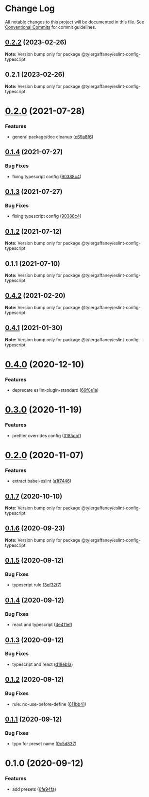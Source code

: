 # Change Log

All notable changes to this project will be documented in this file.
See [Conventional Commits](https://conventionalcommits.org) for commit guidelines.

## [0.2.2](https://github.com/tylergaffaney/configs/compare/@tylergaffaney/eslint-config-typescript@0.2.1...@tylergaffaney/eslint-config-typescript@0.2.2) (2023-02-26)

**Note:** Version bump only for package @tylergaffaney/eslint-config-typescript





## 0.2.1 (2023-02-26)

**Note:** Version bump only for package @tylergaffaney/eslint-config-typescript





# [0.2.0](https://github.com/tylergaffaney/configs/compare/@tylergaffaney/eslint-config-typescript@0.1.4...@tylergaffaney/eslint-config-typescript@0.2.0) (2021-07-28)


### Features

* general package/doc cleanup ([c69a8f6](https://github.com/tylergaffaney/configs/commit/c69a8f60a03531f44d7996955d48d522d9637427))





## [0.1.4](https://github.com/tylergaffaney/configs/compare/@tylergaffaney/eslint-config-typescript@0.1.2...@tylergaffaney/eslint-config-typescript@0.1.4) (2021-07-27)

### Bug Fixes

- fixing typescript config ([90388c4](https://github.com/tylergaffaney/configs/commit/90388c4a744ba11070f668e752123d549994c4fb))

## [0.1.3](https://github.com/tylergaffaney/configs/compare/@tylergaffaney/eslint-config-typescript@0.1.2...@tylergaffaney/eslint-config-typescript@0.1.3) (2021-07-27)

### Bug Fixes

- fixing typescript config ([90388c4](https://github.com/tylergaffaney/configs/commit/90388c4a744ba11070f668e752123d549994c4fb))

## [0.1.2](https://github.com/tylergaffaney/configs/compare/@tylergaffaney/eslint-config-typescript@0.1.1...@tylergaffaney/eslint-config-typescript@0.1.2) (2021-07-12)

**Note:** Version bump only for package @tylergaffaney/eslint-config-typescript

## 0.1.1 (2021-07-10)

**Note:** Version bump only for package @tylergaffaney/eslint-config-typescript

## [0.4.2](https://github.com/tylergaffaney/configs/compare/@tylergaffaney/eslint-config-typescript@0.4.1...@tylergaffaney/eslint-config-typescript@0.4.2) (2021-02-20)

**Note:** Version bump only for package @tylergaffaney/eslint-config-typescript

## [0.4.1](https://github.com/tylergaffaney/configs/compare/@tylergaffaney/eslint-config-typescript@0.4.0...@tylergaffaney/eslint-config-typescript@0.4.1) (2021-01-30)

**Note:** Version bump only for package @tylergaffaney/eslint-config-typescript

# [0.4.0](https://github.com/tylergaffaney/configs/compare/@tylergaffaney/eslint-config-typescript@0.3.0...@tylergaffaney/eslint-config-typescript@0.4.0) (2020-12-10)

### Features

- deprecate eslint-plugin-standard ([66f0e1a](https://github.com/tylergaffaney/configs/commit/66f0e1a2ca5060a631477a69d6706a6a8fda2708))

# [0.3.0](https://github.com/tylergaffaney/configs/compare/@tylergaffaney/eslint-config-typescript@0.2.0...@tylergaffaney/eslint-config-typescript@0.3.0) (2020-11-19)

### Features

- prettier overrides config ([3185cbf](https://github.com/tylergaffaney/configs/commit/3185cbf4a167796c4a702e7bc76a8193e5596551))

# [0.2.0](https://github.com/tylergaffaney/configs/compare/@tylergaffaney/eslint-config-typescript@0.1.7...@tylergaffaney/eslint-config-typescript@0.2.0) (2020-11-07)

### Features

- extract babel-eslint ([a1f7446](https://github.com/tylergaffaney/configs/commit/a1f744685ff7038a72a94a0efe69b28eb27d0a7e))

## [0.1.7](https://github.com/tylergaffaney/configs/compare/@tylergaffaney/eslint-config-typescript@0.1.6...@tylergaffaney/eslint-config-typescript@0.1.7) (2020-10-10)

**Note:** Version bump only for package @tylergaffaney/eslint-config-typescript

## [0.1.6](https://github.com/tylergaffaney/configs/compare/@tylergaffaney/eslint-config-typescript@0.1.5...@tylergaffaney/eslint-config-typescript@0.1.6) (2020-09-23)

**Note:** Version bump only for package @tylergaffaney/eslint-config-typescript

## [0.1.5](https://github.com/tylergaffaney/configs/compare/@tylergaffaney/eslint-config-typescript@0.1.4...@tylergaffaney/eslint-config-typescript@0.1.5) (2020-09-12)

### Bug Fixes

- typescript rule ([3ef32f7](https://github.com/tylergaffaney/configs/commit/3ef32f703e3d0462a8fc3848f87f5d4e1f6a60be))

## [0.1.4](https://github.com/tylergaffaney/configs/compare/@tylergaffaney/eslint-config-typescript@0.1.3...@tylergaffaney/eslint-config-typescript@0.1.4) (2020-09-12)

### Bug Fixes

- react and typescript ([4e411ef](https://github.com/tylergaffaney/configs/commit/4e411efc81523b47edb95bbf088d271b6eee011f))

## [0.1.3](https://github.com/tylergaffaney/configs/compare/@tylergaffaney/eslint-config-typescript@0.1.2...@tylergaffaney/eslint-config-typescript@0.1.3) (2020-09-12)

### Bug Fixes

- typescript and react ([d18eb1a](https://github.com/tylergaffaney/configs/commit/d18eb1a67ab0595372004a00a2acd6dca5c5466e))

## [0.1.2](https://github.com/tylergaffaney/configs/compare/@tylergaffaney/eslint-config-typescript@0.1.1...@tylergaffaney/eslint-config-typescript@0.1.2) (2020-09-12)

### Bug Fixes

- rule: no-use-before-define ([611bb41](https://github.com/tylergaffaney/configs/commit/611bb4135e2237318498fbae047beb0719c57f6c))

## [0.1.1](https://github.com/tylergaffaney/configs/compare/@tylergaffaney/eslint-config-typescript@0.1.0...@tylergaffaney/eslint-config-typescript@0.1.1) (2020-09-12)

### Bug Fixes

- typo for preset name ([0c5d837](https://github.com/tylergaffaney/configs/commit/0c5d83750ed9defbce88f6d484708524210902cc))

# 0.1.0 (2020-09-12)

### Features

- add presets ([6fe94fa](https://github.com/tylergaffaney/configs/commit/6fe94fae4ed9d80b18833c9e5a3f51f710ebda43))

